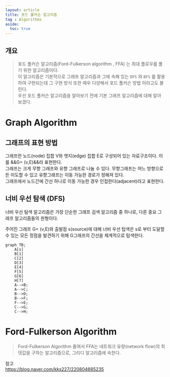 ```yaml
---
layout: article
title: 포드 풀커슨 알고리즘
tag : Algorithms
aside:
  toc: true
---
```

## 개요
> 포드 풀커슨 알고리즘(Ford-Fulkerson algorithm , FFA) 는 최대 플로우를 풀기 위한 알고리즘이다.  
이 알고리즘은 기본적으로 그래프 알고리즘과 그에 속해 있는 `DFS` 와 `BFS` 를 활용하여 구현되는데 그 구현 방식 또한 매우 다양해서 포드 폴커슨 방법 이라고도 불린다.  
우선 포드 폴커슨 알고리즘을 알아보기 전에 기본 그래프 알고리즘에 대해 알아보겠다.

# Graph Algorithm

## 그래프의 표현 방법

그래프란 노드(node) 집합 V와 엣지(edge) 집합 E로 구성되어 있는 자료구조이다.  이를 &&G= (v,E)&&라 표현한다.  
그래프는 크게 무향 그래프와 유향 그래프로 나눌 수 있다. 무향그래프는 어느 방향으로든 이도할 수 있고 유향그래프는 이동 가능한 경로가 정해져 있다.  
그래프에서 노드간에 간선 하나로 이동 가능한 경우 인접한다(adjacent)라고 표현한다.

## 너비 우선 탐색 (DFS)

너비 우선 탐색 알고리즘은 가장 단순한 그래프 검색 알고리즘 중 하나로, 다른 중요 그래프 알고리즘들의 원형이다.  


주어진 그래프 G= (v,E)와 출발점 s(source)에 대해 너비 우선 탑색은 s로 부터 도달할 수 있는 모든 정점을 발견하기 위해 G그래프의 간선을 체계적으로 탐색한다.

```mermaid
graph TB;
    A[s]
    B[1]
    C[2]
    D[3]
    E[4]
    F[5]
    G[6]
    H[7]
    A-->B;
    A-->C;
    B-->D;
    B-->F;
    F-->E;
    C-->G;
    C-->H;
```


# Ford-Fulkerson Algorithm 

> Ford-Fulkerson Algorithm 줄여서 FFA는 네트워크 유량(network flow)의 최댓값을 구하는 알고리즘으로, 그리디 알고리즘에 속한다.




참고  
https://blog.naver.com/kks227/220804885235